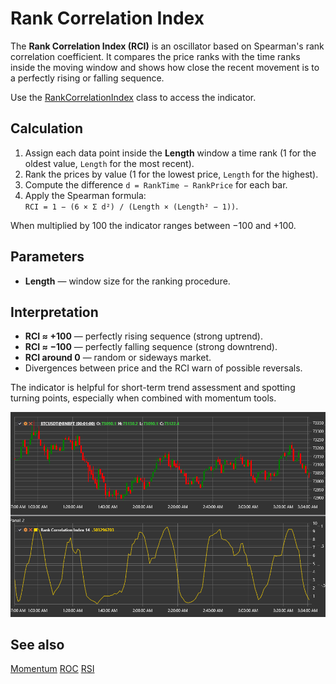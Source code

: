 # Rank Correlation Index

The **Rank Correlation Index (RCI)** is an oscillator based on Spearman's rank correlation coefficient. It compares the price ranks
with the time ranks inside the moving window and shows how close the recent movement is to a perfectly rising or falling sequence.

Use the [RankCorrelationIndex](xref:StockSharp.Algo.Indicators.RankCorrelationIndex) class to access the indicator.

## Calculation

1. Assign each data point inside the **Length** window a time rank (1 for the oldest value, `Length` for the most recent).
2. Rank the prices by value (1 for the lowest price, `Length` for the highest).
3. Compute the difference `d = RankTime − RankPrice` for each bar.
4. Apply the Spearman formula:  
   `RCI = 1 − (6 × Σ d²) / (Length × (Length² − 1))`.

When multiplied by 100 the indicator ranges between −100 and +100.

## Parameters

- **Length** — window size for the ranking procedure.

## Interpretation

- **RCI ≈ +100** — perfectly rising sequence (strong uptrend).
- **RCI ≈ −100** — perfectly falling sequence (strong downtrend).
- **RCI around 0** — random or sideways market.
- Divergences between price and the RCI warn of possible reversals.

The indicator is helpful for short-term trend assessment and spotting turning points, especially when combined with momentum tools.

![indicator_rank_correlation_index](../../../../images/indicator_rank_correlation_index.png)

## See also

[Momentum](momentum.md)
[ROC](roc.md)
[RSI](rsi.md)
